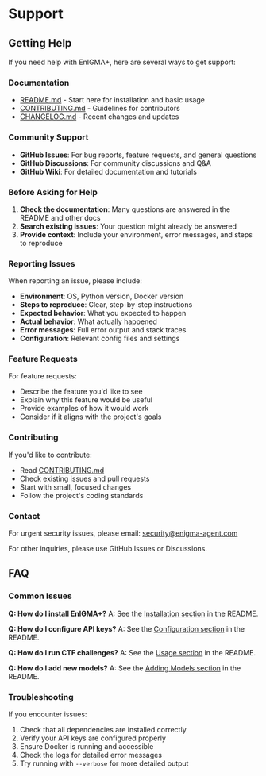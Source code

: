 # Support

## Getting Help

If you need help with EnIGMA+, here are several ways to get support:

### Documentation

- [README.md](README.md) - Start here for installation and basic usage
- [CONTRIBUTING.md](CONTRIBUTING.md) - Guidelines for contributors
- [CHANGELOG.md](CHANGELOG.md) - Recent changes and updates

### Community Support

- **GitHub Issues**: For bug reports, feature requests, and general questions
- **GitHub Discussions**: For community discussions and Q&A
- **GitHub Wiki**: For detailed documentation and tutorials

### Before Asking for Help

1. **Check the documentation**: Many questions are answered in the README and other docs
2. **Search existing issues**: Your question might already be answered
3. **Provide context**: Include your environment, error messages, and steps to reproduce

### Reporting Issues

When reporting an issue, please include:

- **Environment**: OS, Python version, Docker version
- **Steps to reproduce**: Clear, step-by-step instructions
- **Expected behavior**: What you expected to happen
- **Actual behavior**: What actually happened
- **Error messages**: Full error output and stack traces
- **Configuration**: Relevant config files and settings

### Feature Requests

For feature requests:

- Describe the feature you'd like to see
- Explain why this feature would be useful
- Provide examples of how it would work
- Consider if it aligns with the project's goals

### Contributing

If you'd like to contribute:

- Read [CONTRIBUTING.md](CONTRIBUTING.md)
- Check existing issues and pull requests
- Start with small, focused changes
- Follow the project's coding standards

### Contact

For urgent security issues, please email: security@enigma-agent.com

For other inquiries, please use GitHub Issues or Discussions.

## FAQ

### Common Issues

**Q: How do I install EnIGMA+?**
A: See the [Installation section](README.md#installation) in the README.

**Q: How do I configure API keys?**
A: See the [Configuration section](README.md#configuration) in the README.

**Q: How do I run CTF challenges?**
A: See the [Usage section](README.md#usage) in the README.

**Q: How do I add new models?**
A: See the [Adding Models section](README.md#adding-models-for-evaluations) in the README.

### Troubleshooting

If you encounter issues:

1. Check that all dependencies are installed correctly
2. Verify your API keys are configured properly
3. Ensure Docker is running and accessible
4. Check the logs for detailed error messages
5. Try running with `--verbose` for more detailed output 